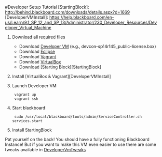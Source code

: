 #Developer Setup Tutorial
[StartingBlock]: http://behind.blackboard.com/downloads/details.aspx?d=1669
[DeveloperVMInstall]: https://help.blackboard.com/en-us/Learn/9.1_SP_12_and_SP_13/Administrator/230_Developer_Resources/Developer_Virtual_Machine

1. Download all required files
	* Download [Developer VM](https://behind.blackboard.com/System-Administrator/Learn/Downloads/download.aspx?d=1654) (e.g., devcon-sp14r145_public-license.box)
	* Download [Eclipse](http://www.eclipse.org/downloads/) 
	* Download [Vagrant](http://downloads.vagrantup.com/tags/v1.2.2)
	* Download [VirtualBox](https://www.virtualbox.org/wiki/Download_Old_Builds_4_2)
	* Download [Starting Block][StartingBlock]
1. Install [VirtualBox & Vagrant][DeveloperVMInstall]
1. Launch Developer VM

		vagrant up
		vagrant ssh

1. Start blackboard

		sudo /usr/local/blackboard/tools/admin/ServiceController.sh services.start

1. Install StartingBlock

Pat yourself on the back! You should have a fully functioning Blackboard Instance! 
But if you want to make this VM even easier to use there are some tweaks available in [DeveloperVmTweaks](DeveloperVmTweaks.md)

